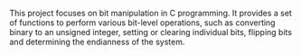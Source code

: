This project focuses on bit manipulation in C programming. It provides a set of functions to perform various bit-level operations, such as converting binary to an unsigned integer, setting or clearing individual bits, flipping bits and determining the endianness of the system.
